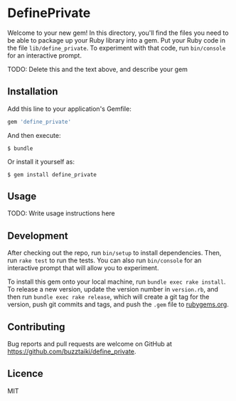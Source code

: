 # DefinePrivate

Welcome to your new gem! In this directory, you'll find the files you need to be able to package up your Ruby library into a gem. Put your Ruby code in the file `lib/define_private`. To experiment with that code, run `bin/console` for an interactive prompt.

TODO: Delete this and the text above, and describe your gem

## Installation

Add this line to your application's Gemfile:

```ruby
gem 'define_private'
```

And then execute:

    $ bundle

Or install it yourself as:

    $ gem install define_private

## Usage

TODO: Write usage instructions here

## Development

After checking out the repo, run `bin/setup` to install dependencies. Then, run `rake test` to run the tests. You can also run `bin/console` for an interactive prompt that will allow you to experiment.

To install this gem onto your local machine, run `bundle exec rake install`. To release a new version, update the version number in `version.rb`, and then run `bundle exec rake release`, which will create a git tag for the version, push git commits and tags, and push the `.gem` file to [rubygems.org](https://rubygems.org).

## Contributing

Bug reports and pull requests are welcome on GitHub at https://github.com/buzztaiki/define_private.

## Licence

MIT
